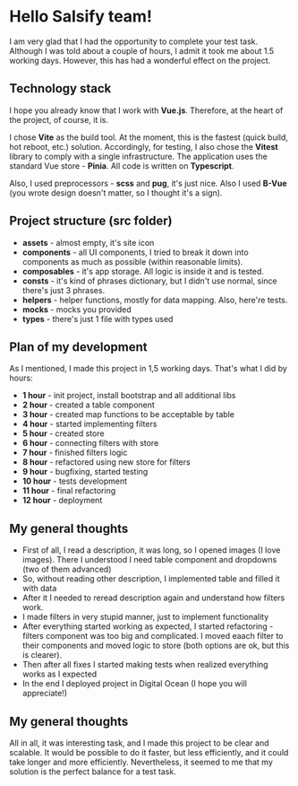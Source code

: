 # Hello Salsify team!

I am very glad that I had the opportunity to complete your test task. Although I was told about a couple of hours, I admit it took me about 1.5 working days. However, this has had a wonderful effect on the project.

## Technology stack

I hope you already know that I work with **Vue.js**. Therefore, at the heart of the project, of course, it is.

I chose **Vite** as the build tool. At the moment, this is the fastest (quick build, hot reboot, etc.) solution. Accordingly, for testing, I also chose the **Vitest** library to comply with a single infrastructure. The application uses the standard Vue store - **Pinia**. All code is written on **Typescript**.

Also, I used preprocessors - **scss** and **pug**, it's just nice. Also I used **B-Vue** (you wrote design doesn't matter, so I thought it's a sign).

## Project structure (src folder)

- **assets** - almost empty, it's site icon
- **components** - all UI components, I tried to break it down into components as much as possible (within reasonable limits).
- **composables** - it's app storage. All logic is inside it and is tested.
- **consts** - it's kind of phrases dictionary, but I didn't use normal, since there's just 3 phrases.
- **helpers** - helper functions, mostly for data mapping. Also, here're tests.
- **mocks** - mocks you provided
- **types** - there's just 1 file with types used

## Plan of my development

As I mentioned, I made this project in 1,5 working days. That's what I did by hours:

- **1 hour** - init project, install bootstrap and all additional libs
- **2 hour** - created a table component
- **3 hour** - created map functions to be acceptable by table
- **4 hour** - started implementing filters
- **5 hour** - created store
- **6 hour** - connecting filters with store
- **7 hour** - finished filters logic
- **8 hour** - refactored using new store for filters
- **9 hour** - bugfixing, started testing
- **10 hour** - tests development
- **11 hour** - final refactoring
- **12 hour** - deployment

## My general thoughts
- First of all, I read a description, it was long, so I opened images (I love images). There I understood I need table component and dropdowns (two of them advanced)
- So, without reading other description, I implemented table and filled it with data
- After it I needed to reread description again and understand how filters work.
- I made filters in very stupid manner, just to implement functionality
- After everything started working as expected, I started refactoring - filters component was too big and complicated. I moved eaach filter to their components and moved logic to store (both options are ok, but this is clearer).
- Then after all fixes I started making tests when realized everything works as I expected
- In the end I deployed project in Digital Ocean (I hope you will appreciate!)

## My general thoughts
All in all, it was interesting task, and I made this project to be clear and scalable. It would be possible to do it faster, but less efficiently, and it could take longer and more efficiently. Nevertheless, it seemed to me that my solution is the perfect balance for a test task.


